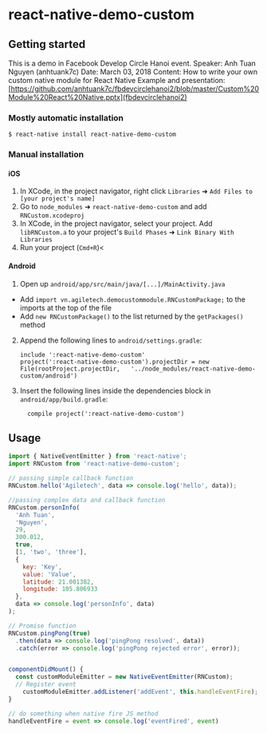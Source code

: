# react-native-demo-custom

## Getting started

This is a demo in Facebook Develop Circle Hanoi event.
Speaker: Anh Tuan Nguyen (anhtuank7c)
Date: March 03, 2018
Content: How to write your own custom native module for React Native
Example and presentation: [https://github.com/anhtuank7c/fbdevcirclehanoi2/blob/master/Custom%20Module%20React%20Native.pptx](fbdevcirclehanoi2)

### Mostly automatic installation

`$ react-native install react-native-demo-custom`

### Manual installation

#### iOS

1. In XCode, in the project navigator, right click `Libraries` ➜ `Add Files to [your project's name]`
2. Go to `node_modules` ➜ `react-native-demo-custom` and add `RNCustom.xcodeproj`
3. In XCode, in the project navigator, select your project. Add `libRNCustom.a` to your project's `Build Phases` ➜ `Link Binary With Libraries`
4. Run your project (`Cmd+R`)<

#### Android

1. Open up `android/app/src/main/java/[...]/MainActivity.java`

* Add `import vn.agiletech.democustommodule.RNCustomPackage;` to the imports at the top of the file
* Add `new RNCustomPackage()` to the list returned by the `getPackages()` method

2. Append the following lines to `android/settings.gradle`:
   ```
   include ':react-native-demo-custom'
   project(':react-native-demo-custom').projectDir = new File(rootProject.projectDir, 	'../node_modules/react-native-demo-custom/android')
   ```
3. Insert the following lines inside the dependencies block in `android/app/build.gradle`:
   ```
     compile project(':react-native-demo-custom')
   ```

## Usage

```javascript
import { NativeEventEmitter } from 'react-native';
import RNCustom from 'react-native-demo-custom';

// passing simple callback function
RNCustom.hello('Agiletech', data => console.log('hello', data));

//passing complex data and callback function
RNCustom.personInfo(
  'Anh Tuan',
  'Nguyen',
  29,
  300.012,
  true,
  [1, 'two', 'three'],
  {
    key: 'Key',
    value: 'Value',
    latitude: 21.001382,
    longitude: 105.806933
  },
  data => console.log('personInfo', data)
);

// Promise function
RNCustom.pingPong(true)
  .then(data => console.log('pingPong resolved', data))
  .catch(error => console.log('pingPong rejected error', error));


componentDidMount() {
  const customModuleEmitter = new NativeEventEmitter(RNCustom);
  // Register event
	customModuleEmitter.addListener('addEvent', this.handleEventFire);
}

// do something when native fire JS method
handleEventFire = event => console.log('eventFired', event)
```
